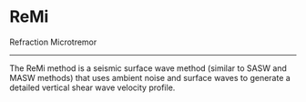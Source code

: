 # ReMi
Refraction Microtremor
***
The ReMi method is a seismic surface wave method (similar to SASW and MASW methods) that uses ambient noise and surface waves to generate a detailed vertical shear wave velocity profile.
